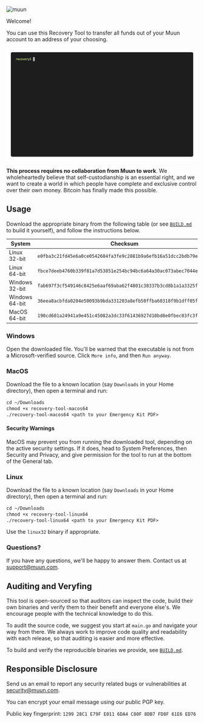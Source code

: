 ![muun](https://muun.com/images/github-banner-v2.png)

Welcome!

You can use this Recovery Tool to transfer all funds out of your Muun account to an address 
of your choosing.

![](readme/demo.gif)

**This process requires no collaboration from Muun to work**. We wholeheartedly believe that self-custodianship
is an essential right, and we want to create a world in which people have complete and exclusive
control over their own money. Bitcoin has finally made this possible.

## Usage

Download the appropriate binary from the following table (or see [`BUILD.md`](BUILD.md) to build it yourself),
and follow the instructions below.

| System | Checksum | Link |
| --- | --- | --- |
| Linux 32-bit | `e0fba3c21fd45e6a0ce0542604fa3fe9c2881b9a6efb16a51dcc2bdb79eddff3` | [Download](https://raw.githubusercontent.com/muun/recovery/master/bin/recovery-tool-linux32) |
| Linux 64-bit | `fbce7deeb4760b339f81a7d53851e254bc94bc6a64a30ac073abec7044eea135` | [Download](https://raw.githubusercontent.com/muun/recovery/master/bin/recovery-tool-linux64) |
| Windows 32-bit | `fab697f3cf549146c8425e6aaf69aba62f4801c38337b3cd8b1a1a3325fe2141` | [Download](https://raw.githubusercontent.com/muun/recovery/master/bin/recovery-tool-windows32.exe) |
| Windows 64-bit | `36eea8acbfda0204e50093b9bda331203a8efb50ffba60318f9b1dff05fb76b5` | [Download](https://raw.githubusercontent.com/muun/recovery/master/bin/recovery-tool-windows64.exe) |
| MacOS 64-bit | `190cd601a24941a9e451c45082a3dc33f61436927d10bd8e0fbec03fc3f73cef` | [Download](https://raw.githubusercontent.com/muun/recovery/master/bin/recovery-tool-macos64) |

### Windows

Open the downloaded file. You'll be warned that the executable is not from a Microsoft-verified
source. Click `More info`, and then `Run anyway`.


### MacOS

Download the file to a known location (say `Downloads` in your Home directory), then open a terminal
and run:

```
cd ~/Downloads
chmod +x recovery-tool-macos64
./recovery-tool-macos64 <path to your Emergency Kit PDF>
```

#### Security Warnings

MacOS may prevent you from running the downloaded tool, depending on the active security settings. If it
does, head to System Preferences, then Security and Privacy, and give permission for the tool to run at the
bottom of the General tab.

### Linux

Download the file to a known location (say `Downloads` in your Home directory), then open a terminal
and run:

```
cd ~/Downloads
chmod +x recovery-tool-linux64
./recovery-tool-linux64 <path to your Emergency Kit PDF>
```

Use the `linux32` binary if appropriate.

### Questions?

If you have any questions, we'll be happy to answer them. Contact us at [support@muun.com](mailto:support@muun.com).


## Auditing and Veryfing

This tool is open-sourced so that auditors can inspect the code, build their own binaries and 
verify them to their benefit and everyone else's. We encourage people with the technical knowledge 
to do this.

To audit the source code, we suggest you start at `main.go` and navigate your way from there. We 
always work to improve code quality and readability with each release, so that auditing is easier 
and more effective.

To build and verify the reproducible binaries we provide, see [`BUILD.md`](BUILD.md).

## Responsible Disclosure

Send us an email to report any security related bugs or vulnerabilities at [security@muun.com](mailto:security@muun.com).

You can encrypt your email message using our public PGP key.

Public key fingerprint: `1299 28C1 E79F E011 6DA4 C80F 8DB7 FD0F 61E6 ED76`
